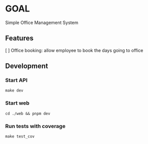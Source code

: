 # GOAL

Simple Office Management System

## Features
[ ] Office booking: allow employee to book the days going to office

## Development

### Start API
```
make dev
```

### Start web
```
cd ./web && pnpm dev
```

### Run tests with coverage
```
make test_cov
```